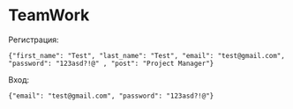 # TeamWork
Регистрация:
```
{"first_name": "Test", "last_name": "Test", "email": "test@gmail.com", "password": "123asd?!@" , "post": "Project Manager"}
```
Вход:
```
{"email": "test@gmail.com", "password": "123asd?!@"}
```
